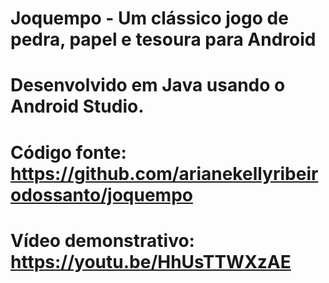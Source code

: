 # Joquempo - Um clássico jogo de pedra, papel e tesoura para Android
# Desenvolvido em Java usando o Android Studio.
# Código fonte: https://github.com/arianekellyribeirodossanto/joquempo
# Vídeo demonstrativo: https://youtu.be/HhUsTTWXzAE
